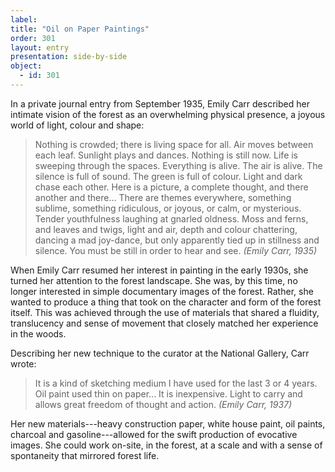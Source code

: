 ```yaml
---
label: 
title: "Oil on Paper Paintings"
order: 301
layout: entry
presentation: side-by-side
object:
  - id: 301
---
```

In a private journal entry from September 1935, Emily Carr described her intimate vision of the forest as an overwhelming physical presence, a joyous world of light, colour and shape:

>Nothing is crowded; there is living space for all. Air moves between each leaf. Sunlight plays and dances. Nothing is still now. Life is sweeping through the spaces. Everything is alive. The air is alive. The silence is full of sound. The green is full of colour. Light and dark chase each other. Here is a picture, a complete thought, and there another and there... There are themes everywhere, something sublime, something ridiculous, or joyous, or calm, or mysterious. Tender youthfulness laughing at gnarled oldness. Moss and ferns, and leaves and twigs, light and air, depth and colour chattering, dancing a mad joy-dance, but only apparently tied up in stillness and silence. You must be still in order to hear and see. *(Emily Carr, 1935)*

When Emily Carr resumed her interest in painting in the early 1930s, she turned her attention to the forest landscape. She was, by this time, no longer interested in simple documentary images of the forest. Rather, she wanted to produce a thing that took on the character and form of the forest itself. This was achieved through the use of materials that shared a fluidity, translucency and sense of movement that closely matched her experience in the woods.

Describing her new technique to the curator at the National Gallery, Carr wrote: 

>It is a kind of sketching medium I have used for the last 3 or 4 years. Oil paint used thin on paper... It is inexpensive. Light to carry and allows great freedom of thought and action. *(Emily Carr, 1937)*

Her new materials---heavy construction paper, white house paint, oil paints, charcoal and gasoline---allowed for the swift production of evocative images. She could work on-site, in the forest, at a scale and with a sense of spontaneity that mirrored forest life.
